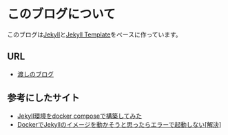 # このブログについて

このブログは[Jekyll](ekyllrb.com)と[Jekyll Template](https://github.com/krisb/jekyll-template)をベースに作っています。

## URL
- [渡しのブログ](https://room.atbat.jp)

## 参考にしたサイト
- [Jekyll環境をdocker composeで構築してみた](https://zenn.dev/daikichidaze/articles/f499df5317335b)
- [DockerでJekyllのイメージを動かそうと思ったらエラーで起動しない[解決]](https://note.com/sistersatori/n/nf2e6660661df)

